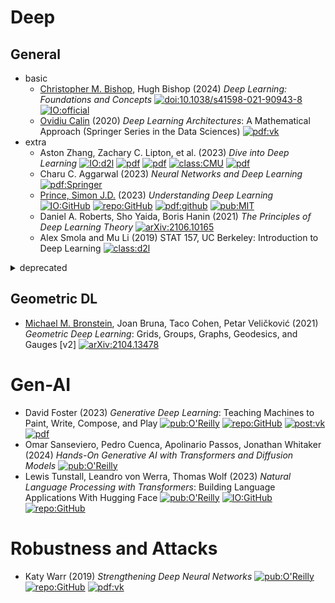 # Deep

## General

- basic
  - [Christopher M. Bishop](https://en.wikipedia.org/wiki/Christopher_Bishop), Hugh Bishop
    (2024) *Deep Learning: Foundations and Concepts*
    [![doi:10.1038/s41598-021-90943-8](https://img.shields.io/badge/DOI-10.1007/978--3--031--45468--4-cyan)](https://doi.org/10.1007/978-3-031-45468-4)
    [![IO:official](https://img.shields.io/badge/io-official-%23121011.svg)](https://www.bishopbook.com/)
  - [Ovidiu Calin](https://scholar.google.com/citations?user=f3GMGLcAAAAJ&hl=en)
    (2020) *Deep Learning Architectures*: A Mathematical Approach (Springer Series in the Data Sciences)
    [![pdf:vk](https://img.shields.io/badge/pdf-vk-%23121011.svg?logo=vk)](https://vk.com/wall-54530371_322379)
- extra
  - Aston Zhang, Zachary C. Lipton, et al. (2023) *Dive into Deep Learning*
    [![IO:d2l](https://img.shields.io/badge/IO-d2l-%23121011.svg)](https://d2l.ai/index.html)
    [![pdf](https://img.shields.io/badge/pdf-d2l-%23121011.svg?logo=adobeacrobatreader)](https://d2l.ai/d2l-en.pdf)
    [![pdf](https://img.shields.io/badge/video-CMU-%23121011.svg?logo=youtube)](https://www.youtube.com/channel/UC8hYZGEkI2dDO8scT8C5UQA)
    [![class:CMU](https://img.shields.io/badge/class-CMU-%23121011.svg)](https://deeplearning.cs.cmu.edu/F22/)
    [![pdf](https://img.shields.io/badge/pdf-CMU-%23121011.svg?logo=adobeacrobatreader)](https://deeplearning.cs.cmu.edu/F23/document/readings/d2l-en.pdf)
  - Charu C. Aggarwal (2023) *Neural Networks and Deep Learning*
    [![pdf:Springer](https://img.shields.io/badge/pdf-Springer-%23121011.svg?logo=adobeacrobatreader)](https://link.springer.com/content/pdf/10.1007/978-3-319-94463-0.pdf)
  - [Prince, Simon J.D.](https://scholar.google.com/citations?hl=en&user=fjm67xYAAAAJ)
    (2023) *Understanding Deep Learning*
    [![IO:GitHub](https://img.shields.io/badge/IO-github-%23121011.svg?logo=github)](https://udlbook.github.io/udlbook/)
    [![repo:GitHub](https://img.shields.io/badge/repo-github-%23121011.svg?logo=github)](https://github.com/udlbook/udlbook)
    [![pdf:github](https://img.shields.io/badge/pdf-github-%23121011.svg?logo=adobeacrobatreader)](https://github.com/udlbook/udlbook/releases/download/v2.00/UnderstandingDeepLearning_28_01_24_C.pdf)
    [![pub:MIT](https://img.shields.io/badge/pub-MIT-cyan)](https://mitpress.mit.edu/9780262048644/understanding-deep-learning/)
  - Daniel A. Roberts, Sho Yaida, Boris Hanin
    (2021) *The Principles of Deep Learning Theory*
    [![arXiv:2106.10165](https://img.shields.io/badge/arXiv-2106.10165-f9f107.svg?logo=arxiv)](https://arxiv.org/abs/2106.10165)
  <!-- - Philipp Grohs, Gitta Kutyniok (2023) Mathematical Aspects of Deep Learning -->
  <!-- - Uday Kamath, Kenneth Graham, Wael Emara (2022) Transformers for Machine Learning: A Deep Dive
    (Chapman & Hall/CRC Machine Learning & Pattern Recognition) -->
  - Alex Smola and Mu Li (2019) STAT 157, UC Berkeley: Introduction to Deep Learning
    [![class:d2l](https://img.shields.io/badge/class-CMU-%23121011.svg)](https://c.d2l.ai/berkeley-stat-157/index.html)

<details><summary>deprecated</summary>

- basic
  - [Ian Goodfellow](https://en.wikipedia.org/wiki/Ian_Goodfellow),
    [Yoshua Bengio](https://en.wikipedia.org/wiki/Yoshua_Bengio),
    and [Aaron Courville](https://scholar.google.com/citations?user=km6CP8cAAAAJ)
    (2016) *Deep Learning* (Adaptive Computation and Machine Learning series)
    [![IO:dlbook](https://img.shields.io/badge/IO-dlbook-%23121011.svg)](https://www.deeplearningbook.org)
  - С.И. Николенко, А.А. Кадурин, Е.О. Архангельская
    (2018) *Глубокое обучение*. Погружение в мир нейронных сетей
    [![pdf:flibusta](https://img.shields.io/badge/pdf-flibusta-%23121011.svg?logo=adobeacrobatreader)](http://flibusta.site/b/581961)
    [![pdf:k0d.cc](https://img.shields.io/badge/pdf-k0d.cc-%23121011.svg?logo=adobeacrobatreader)](https://www.k0d.cc/storage/books/AI,%20Neural%20Networks/%D0%93%D0%BB%D1%83%D0%B1%D0%BE%D0%BA%D0%BE%D0%B5%20%D0%BE%D0%B1%D1%83%D1%87%D0%B5%D0%BD%D0%B8%D0%B5%20(%D0%9D%D0%B8%D0%BA%D0%BE%D0%BB%D0%B5%D0%BD%D0%BA%D0%BE).pdf)

</details>

## Geometric DL

- [Michael M. Bronstein](https://en.wikipedia.org/wiki/Michael_Bronstein), Joan Bruna, Taco Cohen, Petar Veličković
  (2021) *Geometric Deep Learning*: Grids, Groups, Graphs, Geodesics, and Gauges [v2]
  [![arXiv:2104.13478](https://img.shields.io/badge/arXiv-2104.13478-f9f107.svg?logo=arxiv)](https://arxiv.org/abs/2104.13478)

# Gen-AI

- David Foster
  (2023) *Generative Deep Learning*: Teaching Machines to Paint, Write, Compose, and Play
  [![pub:O'Reilly](https://img.shields.io/badge/pub-O'Reilly-cyan)](https://www.oreilly.com/library/view/generative-deep-learning/9781098134174/)
  [![repo:GitHub](https://img.shields.io/badge/repo-github-%23121011.svg?logo=github)](https://github.com/davidADSP/Generative_Deep_Learning_2nd_Edition)
  <!-- [toc:en](https://urn.ub.unibe.ch/urn:ch:slsp:zbz:9781098134181:ihv:pdf)
  [toc:de](https://download.e-bookshelf.de/download/0013/8341/89/L-G-0013834189-0041211412.pdf) -->
  [![post:vk](https://img.shields.io/badge/post-%23121011.svg?logo=vk)](https://vk.com/wall-44016343_24953)
  [![pdf](https://img.shields.io/badge/pdf-%23121011.svg?logo=adobeacrobatreader)](http://repository.universitasbumigora.ac.id/2217/1819/2019%20Generative%20Deep%20Learning%20Teaching%20Machines%20to%20Paint%2C%20Write%2C%20Compose%2C%20and%20Play%20by%20David%20Foster.pdf)
- Omar Sanseviero, Pedro Cuenca, Apolinario Passos, Jonathan Whitaker
  (2024) *Hands-On Generative AI with Transformers and Diffusion Models*
  [![pub:O'Reilly](https://img.shields.io/badge/pub-O'Reilly-cyan)](https://www.oreilly.com/library/view/hands-on-generative-ai/9781098149239/)
- Lewis Tunstall, Leandro von Werra, Thomas Wolf 
  (2023) *Natural Language Processing with Transformers*: Building Language Applications With Hugging Face
  [![pub:O'Reilly](https://img.shields.io/badge/pub-O'Reilly-cyan)](https://www.oreilly.com/library/view/natural-language-processing/9781098136789/)
  [![IO:GitHub](https://img.shields.io/badge/io-github-%23121011.svg?logo=github)](https://transformersbook.com/)
  [![repo:GitHub](https://img.shields.io/badge/repo-github-%23121011.svg?logo=github)](https://github.com/nlp-with-transformers)

# Robustness and Attacks

- Katy Warr
  (2019) *Strengthening Deep Neural Networks*
  [![pub:O'Reilly](https://img.shields.io/badge/pub-O'Reilly-cyan)](https://www.oreilly.com/library/view/strengthening-deep-neural/9781492044949/)
  [![repo:GitHub](https://img.shields.io/badge/repo-github-%23121011.svg?logo=github)](https://github.com/katywarr/strengthening-dnns)
  [![pdf:vk](https://img.shields.io/badge/pdf-vk-%23121011.svg?logo=vk)](https://vk.com/@biblioteka_kodges-rss-512641875-1761118402)
